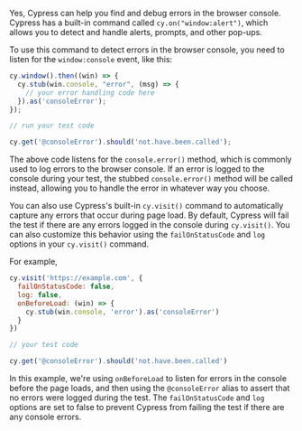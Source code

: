 Yes, Cypress can help you find and debug errors in the browser console. Cypress has a built-in command called `cy.on("window:alert")`, which allows you to detect and handle alerts, prompts, and other pop-ups.

To use this command to detect errors in the browser console, you need to listen for the `window:console` event, like this:

```javascript
cy.window().then((win) => {
  cy.stub(win.console, "error", (msg) => {
    // your error handling code here
  }).as('consoleError');
});

// run your test code

cy.get('@consoleError').should('not.have.been.called');
```

The above code listens for the `console.error()` method, which is commonly used to log errors to the browser console. If an error is logged to the console during your test, the stubbed `console.error()` method will be called instead, allowing you to handle the error in whatever way you choose.

You can also use Cypress's built-in `cy.visit()` command to automatically capture any errors that occur during page load. By default, Cypress will fail the test if there are any errors logged in the console during `cy.visit()`. You can also customize this behavior using the `failOnStatusCode` and `log` options in your `cy.visit()` command.

For example,

```javascript
cy.visit('https://example.com', {
  failOnStatusCode: false,
  log: false,
  onBeforeLoad: (win) => {
    cy.stub(win.console, 'error').as('consoleError')
  }
})

// your test code

cy.get('@consoleError').should('not.have.been.called')
```

In this example, we're using `onBeforeLoad` to listen for errors in the console before the page loads, and then using the `@consoleError` alias to assert that no errors were logged during the test. The `failOnStatusCode` and `log` options are set to false to prevent Cypress from failing the test if there are any console errors.
